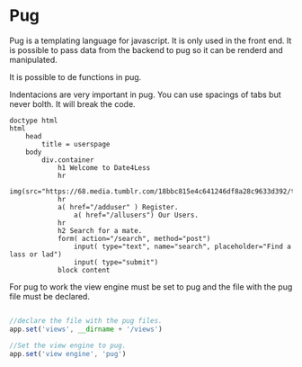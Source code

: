 # Pug
Pug is a templating language for javascript.
It is only used in the front end. It is possible to pass
data from the backend to pug so it can be renderd and manipulated. 

It is possible to de functions in pug.

Indentacions are very important in pug. You can use spacings of tabs but never
bolth. It will break the code. 

```pug
doctype	html
html
	head
		title = userspage
	body
		div.container
			h1 Welcome to Date4Less
			hr
			img(src="https://68.media.tumblr.com/18bbc815e4c641246df8a28c9633d392/tumblr_mtjxfgMy9K1s3figho1_400.gif") 
			hr
			a( href="/adduser" ) Register.
				a( href="/allusers") Our Users.
			hr
			h2 Search for a mate.
			form( action="/search", method="post")
				input( type="text", name="search", placeholder="Find a lass or lad")
				input( type="submit")
			block content	

```

For pug to work the view engine must be set to pug
and the file with the pug file must be declared.
```javascript

//declare the file with the pug files.
app.set('views', __dirname + '/views')

//Set the view engine to pug.
app.set('view engine', 'pug')

```